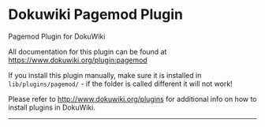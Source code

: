 Dokuwiki Pagemod Plugin
================

Pagemod Plugin for DokuWiki

All documentation for this plugin can be found at
https://www.dokuwiki.org/plugin:pagemod

If you install this plugin manually, make sure it is installed in
`lib/plugins/pagemod/` - if the folder is called different it
will not work!

Please refer to http://www.dokuwiki.org/plugins for additional info
on how to install plugins in DokuWiki.

----
